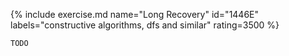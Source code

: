 {% include exercise.md name="Long Recovery" id="1446E" labels="constructive algorithms, dfs and similar" rating=3500 %}

```
TODO
```
